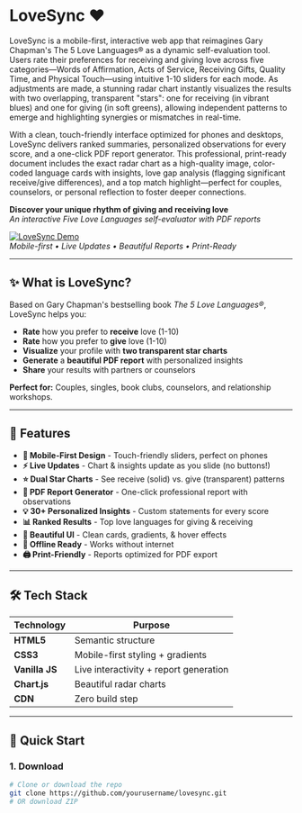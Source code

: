 # LoveSync ❤️

LoveSync is a mobile-first, interactive web app that reimagines Gary Chapman's The 5 Love Languages® as a dynamic self-evaluation tool. Users rate their preferences for receiving and giving love across five categories—Words of Affirmation, Acts of Service, Receiving Gifts, Quality Time, and Physical Touch—using intuitive 1-10 sliders for each mode. As adjustments are made, a stunning radar chart instantly visualizes the results with two overlapping, transparent "stars": one for receiving (in vibrant blues) and one for giving (in soft greens), allowing independent patterns to emerge and highlighting synergies or mismatches in real-time.

With a clean, touch-friendly interface optimized for phones and desktops, LoveSync delivers ranked summaries, personalized observations for every score, and a one-click PDF report generator. This professional, print-ready document includes the exact radar chart as a high-quality image, color-coded language cards with insights, love gap analysis (flagging significant receive/give differences), and a top match highlight—perfect for couples, counselors, or personal reflection to foster deeper connections.

**Discover your unique rhythm of giving and receiving love**  
*An interactive Five Love Languages self-evaluator with PDF reports*

[![LoveSync Demo](screenshots/demo-phone.png)](https://lovesync.app)  
*Mobile-first • Live Updates • Beautiful Reports • Print-Ready*

---

## ✨ **What is LoveSync?**

Based on Gary Chapman's bestselling book *The 5 Love Languages®*, LoveSync helps you:
- **Rate** how you prefer to **receive** love (1-10)
- **Rate** how you prefer to **give** love (1-10)  
- **Visualize** your profile with **two transparent star charts**
- **Generate** a **beautiful PDF report** with personalized insights
- **Share** your results with partners or counselors

**Perfect for:** Couples, singles, book clubs, counselors, and relationship workshops.

---

## 🎯 **Features**

- **📱 Mobile-First Design** - Touch-friendly sliders, perfect on phones
- **⚡ Live Updates** - Chart & insights update as you slide (no buttons!)
- **⭐ Dual Star Charts** - See receive (solid) vs. give (transparent) patterns
- **📄 PDF Report Generator** - One-click professional report with observations
- **💡 30+ Personalized Insights** - Custom statements for every score
- **📊 Ranked Results** - Top love languages for giving & receiving
- **🎨 Beautiful UI** - Clean cards, gradients, & hover effects
- **💾 Offline Ready** - Works without internet
- **🖨️ Print-Friendly** - Reports optimized for PDF export

---

## 🛠 **Tech Stack**

| **Technology** | **Purpose** |
|----------------|-------------|
| **HTML5** | Semantic structure |
| **CSS3** | Mobile-first styling + gradients |
| **Vanilla JS** | Live interactivity + report generation |
| **Chart.js** | Beautiful radar charts |
| **CDN** | Zero build step |

---

## 🚀 **Quick Start**

### **1. Download**
```bash
# Clone or download the repo
git clone https://github.com/yourusername/lovesync.git
# OR download ZIP
